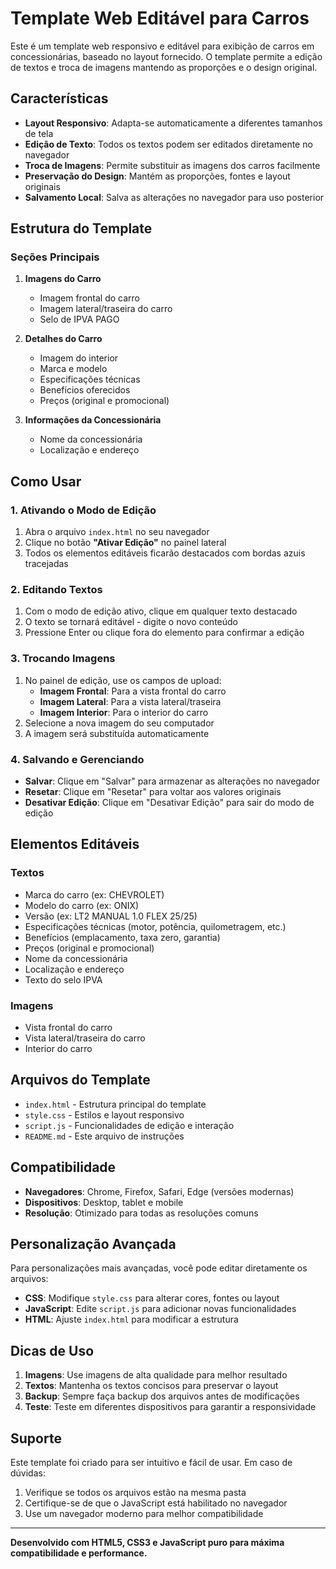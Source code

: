 # Template Web Editável para Carros

Este é um template web responsivo e editável para exibição de carros em concessionárias, baseado no layout fornecido. O template permite a edição de textos e troca de imagens mantendo as proporções e o design original.

## Características

- **Layout Responsivo**: Adapta-se automaticamente a diferentes tamanhos de tela
- **Edição de Texto**: Todos os textos podem ser editados diretamente no navegador
- **Troca de Imagens**: Permite substituir as imagens dos carros facilmente
- **Preservação do Design**: Mantém as proporções, fontes e layout originais
- **Salvamento Local**: Salva as alterações no navegador para uso posterior

## Estrutura do Template

### Seções Principais

1. **Imagens do Carro**
   - Imagem frontal do carro
   - Imagem lateral/traseira do carro
   - Selo de IPVA PAGO

2. **Detalhes do Carro**
   - Imagem do interior
   - Marca e modelo
   - Especificações técnicas
   - Benefícios oferecidos
   - Preços (original e promocional)

3. **Informações da Concessionária**
   - Nome da concessionária
   - Localização e endereço

## Como Usar

### 1. Ativando o Modo de Edição

1. Abra o arquivo `index.html` no seu navegador
2. Clique no botão **"Ativar Edição"** no painel lateral
3. Todos os elementos editáveis ficarão destacados com bordas azuis tracejadas

### 2. Editando Textos

1. Com o modo de edição ativo, clique em qualquer texto destacado
2. O texto se tornará editável - digite o novo conteúdo
3. Pressione Enter ou clique fora do elemento para confirmar a edição

### 3. Trocando Imagens

1. No painel de edição, use os campos de upload:
   - **Imagem Frontal**: Para a vista frontal do carro
   - **Imagem Lateral**: Para a vista lateral/traseira
   - **Imagem Interior**: Para o interior do carro
2. Selecione a nova imagem do seu computador
3. A imagem será substituída automaticamente

### 4. Salvando e Gerenciando

- **Salvar**: Clique em "Salvar" para armazenar as alterações no navegador
- **Resetar**: Clique em "Resetar" para voltar aos valores originais
- **Desativar Edição**: Clique em "Desativar Edição" para sair do modo de edição

## Elementos Editáveis

### Textos
- Marca do carro (ex: CHEVROLET)
- Modelo do carro (ex: ONIX)
- Versão (ex: LT2 MANUAL 1.0 FLEX 25/25)
- Especificações técnicas (motor, potência, quilometragem, etc.)
- Benefícios (emplacamento, taxa zero, garantia)
- Preços (original e promocional)
- Nome da concessionária
- Localização e endereço
- Texto do selo IPVA

### Imagens
- Vista frontal do carro
- Vista lateral/traseira do carro
- Interior do carro

## Arquivos do Template

- `index.html` - Estrutura principal do template
- `style.css` - Estilos e layout responsivo
- `script.js` - Funcionalidades de edição e interação
- `README.md` - Este arquivo de instruções

## Compatibilidade

- **Navegadores**: Chrome, Firefox, Safari, Edge (versões modernas)
- **Dispositivos**: Desktop, tablet e mobile
- **Resolução**: Otimizado para todas as resoluções comuns

## Personalização Avançada

Para personalizações mais avançadas, você pode editar diretamente os arquivos:

- **CSS**: Modifique `style.css` para alterar cores, fontes ou layout
- **JavaScript**: Edite `script.js` para adicionar novas funcionalidades
- **HTML**: Ajuste `index.html` para modificar a estrutura

## Dicas de Uso

1. **Imagens**: Use imagens de alta qualidade para melhor resultado
2. **Textos**: Mantenha os textos concisos para preservar o layout
3. **Backup**: Sempre faça backup dos arquivos antes de modificações
4. **Teste**: Teste em diferentes dispositivos para garantir a responsividade

## Suporte

Este template foi criado para ser intuitivo e fácil de usar. Em caso de dúvidas:

1. Verifique se todos os arquivos estão na mesma pasta
2. Certifique-se de que o JavaScript está habilitado no navegador
3. Use um navegador moderno para melhor compatibilidade

---

**Desenvolvido com HTML5, CSS3 e JavaScript puro para máxima compatibilidade e performance.**


